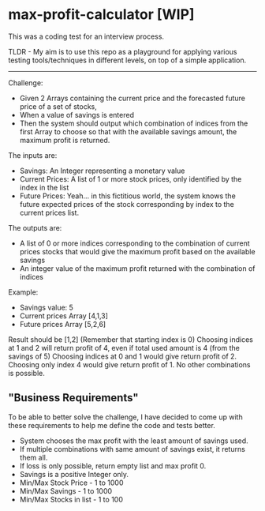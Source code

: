 # max-profit-calculator [WIP]
This was a coding test for an interview process.

TLDR - My aim is to use this repo as a playground for applying various testing tools/techniques in different levels, on top of a simple application.

-----

Challenge:
- Given 2 Arrays containing the current price and the forecasted future price of a set of stocks,
- When a value of savings is entered
- Then the system should output which combination of indices from the first Array to choose so that with the available savings amount, the maximum profit is returned.

The inputs are:
- Savings: An Integer representing a monetary value
- Current Prices: A list of 1 or more stock prices, only identified by the index in the list
- Future Prices: Yeah... in this fictitious world, the system knows the future expected prices of the stock
    corresponding by index to the current prices list.

 The outputs are:
- A list of 0 or more indices corresponding to the combination of current prices stocks that would give the
    maximum profit based on the available savings
- An integer value of the maximum profit returned with the combination of indices

Example:

- Savings value: 5
- Current prices Array [4,1,3]
- Future prices Array [5,2,6]

Result should be [1,2] (Remember that starting index is 0)
Choosing indices at 1 and 2 will return profit of 4, even if total used amount is 4 (from the savings of 5)
Choosing indices at 0 and 1 would give return profit of 2.
Choosing only index 4 would give return profit of 1.
No other combinations is possible.


## **"Business Requirements"**


To be able to better solve the challenge, I have decided to come up with these requirements to help me define the
code and tests better.

- System chooses the max profit with the least amount of savings used.
- If multiple combinations with same amount of savings exist, it returns them all.
- If loss is only possible, return empty list and max profit 0.
- Savings is a positive Integer only.
- Min/Max Stock Price - 1 to 1000
- Min/Max Savings - 1 to 1000
- Min/Max Stocks in list - 1 to 100

